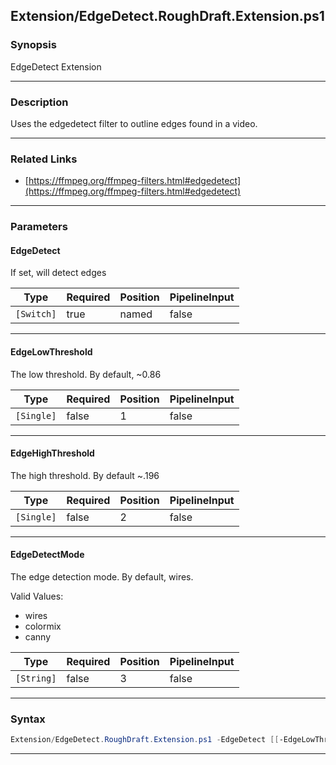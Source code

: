 
Extension/EdgeDetect.RoughDraft.Extension.ps1
---------------------------------------------
### Synopsis
EdgeDetect Extension

---
### Description

Uses the edgedetect filter to outline edges found in a video.

---
### Related Links
* [https://ffmpeg.org/ffmpeg-filters.html#edgedetect](https://ffmpeg.org/ffmpeg-filters.html#edgedetect)



---
### Parameters
#### **EdgeDetect**

If set, will detect edges






|Type      |Required|Position|PipelineInput|
|----------|--------|--------|-------------|
|`[Switch]`|true    |named   |false        |



---
#### **EdgeLowThreshold**

The low threshold.  By default, ~0.86






|Type      |Required|Position|PipelineInput|
|----------|--------|--------|-------------|
|`[Single]`|false   |1       |false        |



---
#### **EdgeHighThreshold**

The high threshold.  By default ~.196






|Type      |Required|Position|PipelineInput|
|----------|--------|--------|-------------|
|`[Single]`|false   |2       |false        |



---
#### **EdgeDetectMode**

The edge detection mode.  By default, wires.



Valid Values:

* wires
* colormix
* canny






|Type      |Required|Position|PipelineInput|
|----------|--------|--------|-------------|
|`[String]`|false   |3       |false        |



---
### Syntax
```PowerShell
Extension/EdgeDetect.RoughDraft.Extension.ps1 -EdgeDetect [[-EdgeLowThreshold] <Single>] [[-EdgeHighThreshold] <Single>] [[-EdgeDetectMode] <String>] [<CommonParameters>]
```
---




